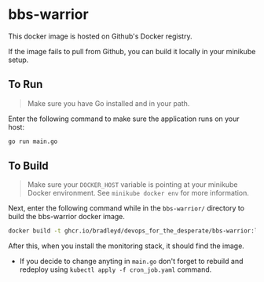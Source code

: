 # bbs-warrior

This docker image is hosted on Github's Docker registry.

If the image fails to pull from Github, you can build it locally in your minikube setup.

## To Run

> Make sure you have Go installed and in your path.

Enter the following command to make sure the application runs on your host:

```bash
go run main.go
```

## To Build

> Make sure your `DOCKER_HOST` variable is pointing at your minikube Docker environment. See `minikube docker env` for more information.

Next, enter the following command while in the `bbs-warrior/` directory to
build the bbs-warrior docker image.

```bash
docker build -t ghcr.io/bradleyd/devops_for_the_desperate/bbs-warrior:latest .
```

After this, when you install the monitoring stack, it should find the image. 

* If you decide to change anyting in `main.go` don't forget to rebuild and redeploy using `kubectl apply -f cron_job.yaml` command.
